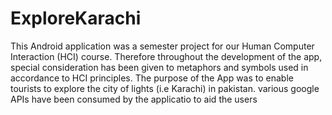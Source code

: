 # ExploreKarachi
This Android application was a semester project for our Human Computer Interaction (HCI) course. Therefore throughout the development of the app, special consideration has been given
to metaphors and symbols used in accordance to HCI principles. The purpose of the App was to enable tourists to explore the city of lights (i.e Karachi) in pakistan. various google
APIs have been consumed by the applicatio to aid the users
